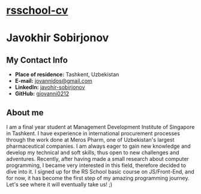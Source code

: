 # [rsschool-cv](https://giovanni0212.github.io/rsschool-cv/)

# **Javokhir Sobirjonov**

## **My Contact Info**

* __Place of residence:__ Tashkent, Uzbekistan
* __E-mail:__ jovannidos@gmail.com
* __LinkedIn:__ [javohir-sobirjonov](https://www.linkedin.com/in/javohir-sobirjonov)
* __GitHub:__ [giovanni0212](https://github.com/giovanni0212)

## **About me**

I am a final year student at Management Development Institute of Singapore in Tashkent. I have experience in international procurement processes through the work done at Meros Pharm, one of Uzbekistan's largest pharmaceutical companies. 
I am always eager to gain new knowledge and develop my technical and soft skills, thus open to new challenges and adventures. Recently, after having made a small research about computer programming, I became very interested in this field, therefore decided to dive into it. I signed up for the RS School basic course on JS/Front-End, and for now, it has become the first step of my amazing programming journey. Let's see where it will eventually take us! ;)

